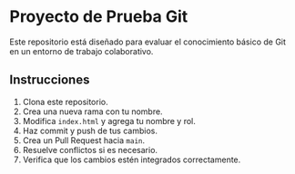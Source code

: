 
# Proyecto de Prueba Git

Este repositorio está diseñado para evaluar el conocimiento básico de Git en un entorno de trabajo colaborativo.

## Instrucciones

1. Clona este repositorio.
2. Crea una nueva rama con tu nombre.
3. Modifica `index.html` y agrega tu nombre y rol.
4. Haz commit y push de tus cambios.
5. Crea un Pull Request hacia `main`.
6. Resuelve conflictos si es necesario.
7. Verifica que los cambios estén integrados correctamente.
